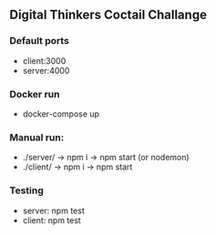## Digital Thinkers Coctail Challange

### Default ports
- client:3000
- server:4000

### Docker run
- docker-compose up

### Manual run:
- ./server/ -> npm i -> npm start (or nodemon)
- ./client/ -> npm i -> npm start 

### Testing
- server: npm test
- client: npm test



